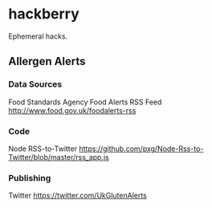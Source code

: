 # hackberry
Ephemeral hacks.

## Allergen Alerts

### Data Sources

Food Standards Agency Food Alerts RSS Feed
http://www.food.gov.uk/foodalerts-rss

### Code

Node RSS-to-Twitter
https://github.com/pxg/Node-Rss-to-Twitter/blob/master/rss_app.js

### Publishing

Twitter
https://twitter.com/UkGlutenAlerts


